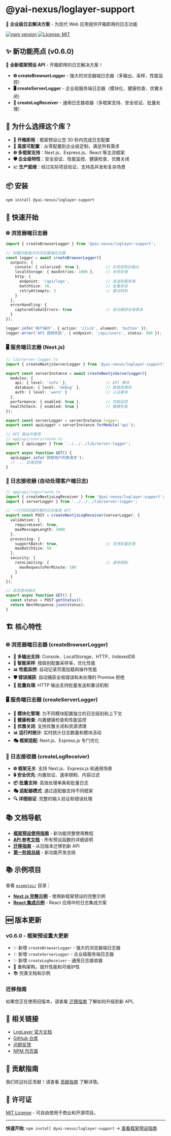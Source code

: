 # @yai-nexus/loglayer-support

🚀 **企业级日志解决方案** - 为现代 Web 应用提供开箱即用的日志功能

[![npm version](https://badge.fury.io/js/@yai-nexus%2Floglayer-support.svg)](https://www.npmjs.com/package/@yai-nexus/loglayer-support)
[![License: MIT](https://img.shields.io/badge/License-MIT-yellow.svg)](https://opensource.org/licenses/MIT)

## ✨ 新功能亮点 (v0.6.0)

🎉 **全新框架预设 API** - 开箱即用的日志解决方案！

- **🌐 createBrowserLogger** - 强大的浏览器端日志器（多输出、采样、性能监控）
- **🖥️ createServerLogger** - 企业级服务端日志器（模块化、健康检查、优雅关闭）
- **📨 createLogReceiver** - 通用日志接收器（多框架支持、安全验证、批量处理）

## 🎯 为什么选择这个库？

- **🚀 开箱即用**：框架预设让您 30 秒内完成日志配置
- **🔧 高度可配置**：从零配置到企业级定制，满足所有需求
- **🌐 多框架支持**：Next.js、Express.js、React 等主流框架
- **🛡️ 企业级特性**：安全验证、性能监控、健康检查、优雅关闭
- **📈 生产就绪**：经过实际项目验证，支持高并发和复杂场景

## 📦 安装

```bash
npm install @yai-nexus/loglayer-support
```

## 🚀 快速开始

### 🌐 浏览器端日志器

```typescript
import { createBrowserLogger } from '@yai-nexus/loglayer-support';

// 创建功能强大的浏览器端日志器
const logger = await createBrowserLogger({
  outputs: {
    console: { colorized: true },           // 彩色控制台输出
    localStorage: { maxEntries: 1000 },     // 本地存储
    http: {
      endpoint: '/api/logs',                // 发送到服务端
      batchSize: 10,                        // 批量发送
      retryAttempts: 3                      // 重试机制
    }
  },
  errorHandling: {
    captureGlobalErrors: true               // 自动捕获全局错误
  }
});

logger.info('用户操作', { action: 'click', element: 'button' });
logger.error('API 调用失败', { endpoint: '/api/users', status: 500 });
```

### 🖥️ 服务端日志器 (Next.js)

```typescript
// lib/server-logger.ts
import { createNextjsServerLogger } from '@yai-nexus/loglayer-support';

export const serverInstance = await createNextjsServerLogger({
  modules: {
    api: { level: 'info' },                 // API 模块
    database: { level: 'debug' },           // 数据库模块
    auth: { level: 'warn' }                 // 认证模块
  },
  performance: { enabled: true },           // 性能监控
  healthCheck: { enabled: true }            // 健康检查
});

export const serverLogger = serverInstance.logger;
export const apiLogger = serverInstance.forModule('api');

// API 路由中使用
// app/api/users/route.ts
import { apiLogger } from '../../../lib/server-logger';

export async function GET() {
  apiLogger.info('获取用户列表请求');
  // ... 处理逻辑
}
```

### 📨 日志接收器 (自动处理客户端日志)

```typescript
// app/api/logs/route.ts
import { createNextjsLogReceiver } from '@yai-nexus/loglayer-support';
import { serverLogger } from '../../../lib/server-logger';

// 一行代码创建完整的日志接收 API
export const POST = createNextjsLogReceiver(serverLogger, {
  validation: {
    requireLevel: true,
    maxMessageLength: 2000
  },
  processing: {
    supportBatch: true,                     // 支持批量处理
    maxBatchSize: 50
  },
  security: {
    rateLimiting: {                         // 速率限制
      maxRequestsPerMinute: 100
    }
  }
});

// 状态查询端点
export async function GET() {
  const status = POST.getStatus();
  return NextResponse.json(status);
}
```

## 🏗️ 核心特性

### 🌐 浏览器端日志器 (createBrowserLogger)
- **🔌 多输出支持**: Console、LocalStorage、HTTP、IndexedDB
- **🎯 智能采样**: 按级别配置采样率，优化性能
- **📊 性能监控**: 自动记录页面加载和操作性能
- **🛡️ 错误捕获**: 自动捕获全局错误和未处理的 Promise 拒绝
- **🔄 批量处理**: HTTP 输出支持批量发送和重试机制

### 🖥️ 服务端日志器 (createServerLogger)
- **🧩 模块化管理**: 为不同模块配置独立的日志级别和上下文
- **🏥 健康检查**: 内置健康检查和性能监控
- **🔄 优雅关闭**: 支持优雅关闭和资源清理
- **📊 运行时统计**: 实时统计日志数量和模块活动
- **🎭 框架适配**: Next.js、Express.js 专门优化

### 📨 日志接收器 (createLogReceiver)
- **🌐 框架无关**: 支持 Next.js、Express.js 和通用场景
- **🔒 安全优先**: 内置验证、速率限制、内容过滤
- **📦 批量支持**: 高效处理单条和批量日志
- **🎭 适配器模式**: 通过适配器支持不同框架
- **🔍 详细验证**: 完整的输入验证和错误处理

## 📚 文档导航

- **[框架预设使用指南](./src/frameworks/USAGE.md)** - 新功能完整使用教程
- **[API 参考文档](./docs/frameworks-api-reference.md)** - 所有预设函数的详细说明
- **[迁移指南](./docs/migration-guide.md)** - 从旧版本迁移到新 API
- **[第一阶段总结](./docs/phase-1-summary.md)** - 新功能开发总结

## 📚 示例项目

查看 [`examples/`](./examples/) 目录：

- **[Next.js 完整示例](./examples/nextjs/)** - 使用新框架预设的完整示例
- **[React 集成示例](./examples/react/)** - React 应用中的日志集成方案
## 🆕 版本更新

### v0.6.0 - 框架预设重大更新
- ✨ 新增 `createBrowserLogger` - 强大的浏览器端日志器
- ✨ 新增 `createServerLogger` - 企业级服务端日志器
- ✨ 新增 `createLogReceiver` - 通用日志接收器
- 🔄 重构架构，提升性能和可维护性
- 📚 完善文档和示例

### 迁移指南
如果您正在使用旧版本，请查看 [迁移指南](./docs/migration-guide.md) 了解如何升级到新 API。

## 🔗 相关链接

- [LogLayer 官方文档](https://loglayer.dev/)
- [GitHub 仓库](https://github.com/yai-nexus/loglayer-support)
- [问题反馈](https://github.com/yai-nexus/loglayer-support/issues)
- [NPM 包页面](https://www.npmjs.com/package/@yai-nexus/loglayer-support)

## 🤝 贡献指南

我们欢迎社区贡献！请查看 [贡献指南](./CONTRIBUTING.md) 了解详情。

## 📄 许可证

[MIT License](./LICENSE) - 可自由使用于商业和开源项目。

---

**快速开始**: `npm install @yai-nexus/loglayer-support` → [查看框架预设指南](./src/frameworks/USAGE.md)
